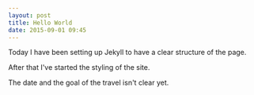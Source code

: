 ```yaml
---
layout: post
title: Hello World
date: 2015-09-01 09:45
---
```


Today I have been setting up Jekyll to have a clear structure of the page.

After that I've started the styling of the site.

The date and the goal of the travel isn't clear yet.
